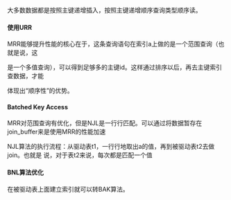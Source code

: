 大多数数据都是按照主键递增插入，按照主键递增顺序查询类型顺序读。



#### 使用URR

MRR能够提升性能的核心在于，这条查询语句在索引a上做的是一个范围查询（也就是说，这 

是一个多值查询），可以得到足够多的主键id。这样通过排序以后，再去主键索引查数据，才能 

体现出“顺序性”的优势。 



#### Batched Key Access

MRR对范围查询有优化，但是NJL是一行行匹配。可以通过将数据暂存在join_buffer来是使用MRR的性能加速

NJL算法的执行流程：从驱动表t1，一行行地取出a的值，再到被驱动表t2去做join。也就是 说，对于表t2来说，每次都是匹配一个值



#### BNL算法优化

在被驱动表上面建立索引就可以转BAK算法。